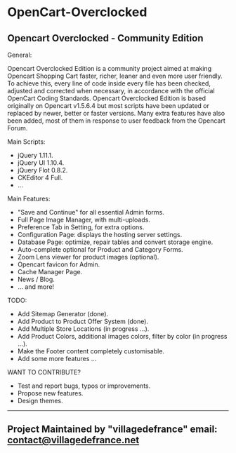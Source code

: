 OpenCart-Overclocked
====================

Opencart Overclocked - Community Edition
-----------------------------------------

General:

Opencart Overclocked Edition is a community project aimed at making Opencart Shopping Cart faster, richer, leaner and even more user friendly. 
To achieve this, every line of code inside every file has been checked, adjusted and corrected when necessary, in accordance with the official OpenCart Coding Standards. 
Opencart Overclocked Edition is based originally on Opencart v1.5.6.4 but most scripts have been updated or replaced by newer, better or faster versions. 
Many extra features have also been added, most of them in response to user feedback from the Opencart Forum.

Main Scripts:
- jQuery 1.11.1.
- jQuery UI 1.10.4.
- jQuery Flot 0.8.2.
- CKEditor 4 Full.
- ...

Main Features:
- "Save and Continue" for all essential Admin forms.
- Full Page Image Manager, with multi-uploads.
- Preference Tab in Setting, for extra options.
- Configuration Page: displays the hosting server settings.
- Database Page: optimize, repair tables and convert storage engine.
- Auto-complete optional for Product and Category Forms.
- Zoom Lens viewer for product images (optional).
- Opencart favicon for Admin.
- Cache Manager Page.
- News / Blog.
- ... and more!

TODO:
- Add Sitemap Generator (done).
- Add Product to Product Offer System (done).
- Add Multiple Store Locations (in progress ...).
- Add Product Colors, additional images colors, filter by color (in progress ...).
- Make the Footer content completely customisable.
- Add some more features ...

WANT TO CONTRIBUTE?
- Test and report bugs, typos or improvements.
- Propose new features.
- Design themes.


-------------------------------------------
Project Maintained by "villagedefrance"
email: contact@villagedefrance.net
-------------------------------------------
